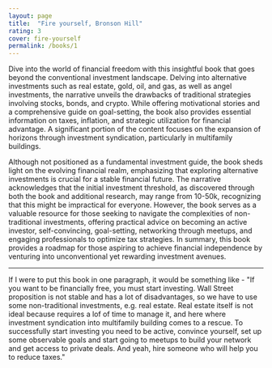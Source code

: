 ```yaml
---
layout: page
title:  "Fire yourself, Bronson Hill"
rating: 3
cover: fire-yourself
permalink: /books/1
---
```


Dive into the world of financial freedom with this insightful book that goes beyond the conventional investment landscape.
Delving into alternative investments such as real estate, gold, oil, and gas, as well as angel investments, the narrative
unveils the drawbacks of traditional strategies involving stocks, bonds, and crypto. While offering motivational stories and
a comprehensive guide on goal-setting, the book also provides essential information on taxes, inflation, and strategic utilization
for financial advantage. A significant portion of the content focuses on the expansion of horizons through investment syndication,
particularly in multifamily buildings.

Although not positioned as a fundamental investment guide, the book sheds light on the evolving financial realm, emphasizing
that exploring alternative investments is crucial for a stable financial future. The narrative acknowledges that the initial
investment threshold, as discovered through both the book and additional research, may range from 10-50k, recognizing that this
might be impractical for everyone. However, the book serves as a valuable resource for those seeking to navigate the complexities
of non-traditional investments, offering practical advice on becoming an active investor, self-convincing, goal-setting, networking
through meetups, and engaging professionals to optimize tax strategies. In summary, this book provides a roadmap for those aspiring
to achieve financial independence by venturing into unconventional yet rewarding investment avenues.

<hr>

If I were to put this book in one paragraph, it would be something like - "If you want to be financially free, you must start investing. Wall Street
proposition is not stable and has a lot of disadvantages, so we have to use some non-traditional investments, e.g. real estate. Real estate itself is not ideal
because requires a lof of time to manage it, and here where investment syndication into multifamily building comes to a rescue. To successfully start
investing you need to be active, convince yourself, set up some observable goals and start going to meetups to build your network and get access
to private deals. And yeah, hire someone who will help you to reduce taxes."